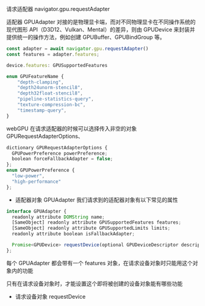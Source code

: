 请求适配器 navigator.gpu.requestAdapter

适配器 GPUAdapter 对接的是物理显卡端，而对不同物理显卡在不同操作系统的现代图形 API（D3D12、Vulkan、Mental）的差异，则由 GPUDevice 来封装并提供统一的操作方法，例如创建 GPUBuffer、GPUBindGroup 等。

```js
const adapter = await navigator.gpu.requestAdapter()
const features = adapter.features;

device.features: GPUSupportedFeatures

enum GPUFeatureName {
    "depth-clamping",
    "depth24unorm-stencil8",
    "depth32float-stencil8",
    "pipeline-statistics-query",
    "texture-compression-bc",
    "timestamp-query",
}
```

webGPU 在请求适配器的时候可以选择传入非空的对象 GPURequestAdapterOptions、

```js
dictionary GPURequestAdapterOptions {
  GPUPowerPreference powerPreference;
  boolean forceFallbackAdapter = false;
};
enum GPUPowerPreference {
  "low-power",
  "high-performance"
};
```

- 适配器对象 GPUAdapter
我们请求到的适配器对象有以下常见的属性

```js
interface GPUAdapter {
  readonly attribute DOMString name;
  [SameObject] readonly attribute GPUSupportedFeatures features;
  [SameObject] readonly attribute GPUSupportedLimits limits;
  readonly attribute boolean isFallbackAdapter;

  Promise<GPUDevice> requestDevice(optional GPUDeviceDescriptor descriptor = {});
};
```

每个 GPUAdapter 都会带有一个 features 对象，在请求设备对象时只能用这个对象内的功能

只有在请求设备对象时，才能设置这个即将被创建的设备对象能有哪些功能

- 请求设备对象 requestDevice
